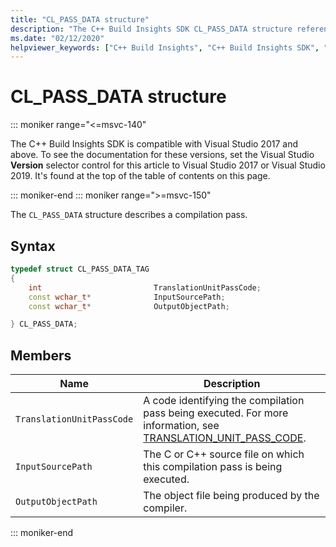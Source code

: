 ```yaml
---
title: "CL_PASS_DATA structure"
description: "The C++ Build Insights SDK CL_PASS_DATA structure reference."
ms.date: "02/12/2020"
helpviewer_keywords: ["C++ Build Insights", "C++ Build Insights SDK", "CL_PASS_DATA", "throughput analysis", "build time analysis", "vcperf.exe"]
---
```

# CL_PASS_DATA structure

::: moniker range="<=msvc-140"

The C++ Build Insights SDK is compatible with Visual Studio 2017 and above. To see the documentation for these versions, set the Visual Studio **Version** selector control for this article to Visual Studio 2017 or Visual Studio 2019. It's found at the top of the table of contents on this page.

::: moniker-end
::: moniker range=">=msvc-150"

The `CL_PASS_DATA` structure describes a compilation pass.

## Syntax

```cpp
typedef struct CL_PASS_DATA_TAG
{
    int                         TranslationUnitPassCode;
    const wchar_t*              InputSourcePath;
    const wchar_t*              OutputObjectPath;

} CL_PASS_DATA;
```

## Members

| Name | Description |
|--|--|
| `TranslationUnitPassCode` | A code identifying the compilation pass being executed. For more information, see [TRANSLATION_UNIT_PASS_CODE](translation-unit-pass-code-enum.md). |
| `InputSourcePath` | The C or C++ source file on which this compilation pass is being executed. |
| `OutputObjectPath` | The object file being produced by the compiler. |

::: moniker-end
